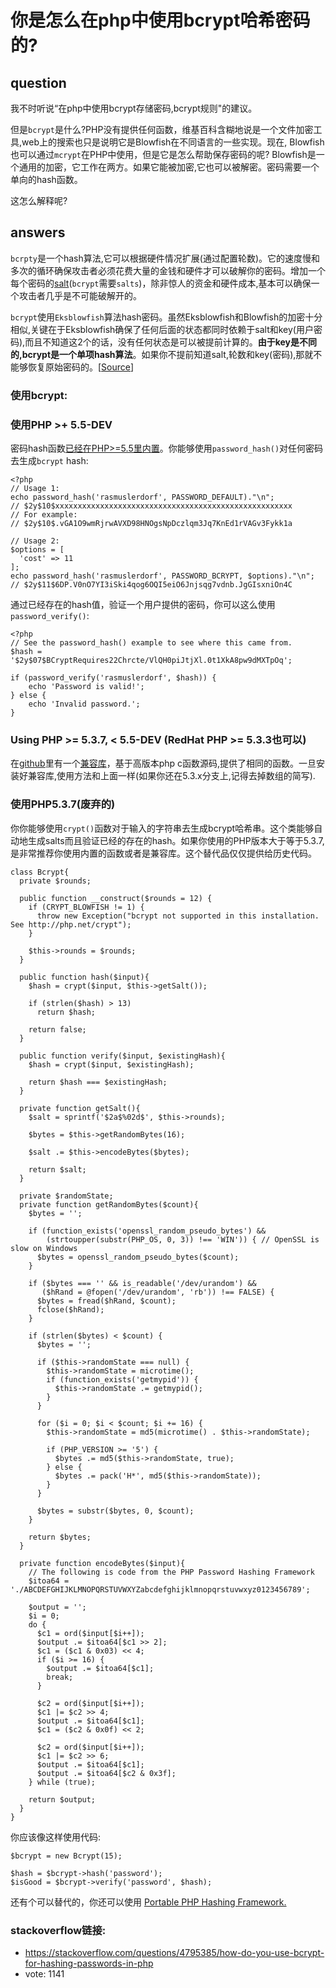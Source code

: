 # 你是怎么在php中使用bcrypt哈希密码的?
## question
我不时听说“在php中使用bcrypt存储密码,bcrypt规则"的建议。

但是`bcrypt`是什么?PHP没有提供任何函数，维基百科含糊地说是一个文件加密工具,web上的搜索也只是说明它是Blowfish在不同语言的一些实现。现在, Blowfish也可以通过`mcrypt`在PHP中使用，但是它是怎么帮助保存密码的呢? Blowfish是一个通用的加密，它工作在两方。如果它能被加密,它也可以被解密。密码需要一个单向的hash函数。

这怎么解释呢?

## answers
`bcrpty`是一个hash算法,它可以根据硬件情况扩展(通过配置轮数)。它的速度慢和多次的循环确保攻击者必须花费大量的金钱和硬件才可以破解你的密码。增加一个每个密码的[salt](https://en.wikipedia.org/wiki/Salt_%28cryptography%29)(`bcrypt`需要`salts`)，除非惊人的资金和硬件成本,基本可以确保一个攻击者几乎是不可能破解开的。

`bcrypt`使用`Eksblowfish`算法hash密码。虽然Eksblowfish和Blowfish的加密十分相似,关键在于Eksblowfish确保了任何后面的状态都同时依赖于salt和key(用户密码),而且不知道这2个的话，没有任何状态是可以被提前计算的。**由于key是不同的,bcrypt是一个单项hash算法**。如果你不提前知道salt,轮数和key(密码),那就不能够恢复原始密码的。[[Source](http://www.usenix.org/events/usenix99/provos/provos_html/node4.html)]

### 使用bcrypt:

### 使用PHP >+ 5.5-DEV

密码hash函数[已经在PHP>=5.5里内置](http://php.net/password_hash)。你能够使用`password_hash()`对任何密码去生成`bcrypt` hash:

	<?php
	// Usage 1:
	echo password_hash('rasmuslerdorf', PASSWORD_DEFAULT)."\n";
	// $2y$10$xxxxxxxxxxxxxxxxxxxxxxxxxxxxxxxxxxxxxxxxxxxxxxxxxxxxx
	// For example:
	// $2y$10$.vGA1O9wmRjrwAVXD98HNOgsNpDczlqm3Jq7KnEd1rVAGv3Fykk1a
	
	// Usage 2:
	$options = [
	  'cost' => 11
	];
	echo password_hash('rasmuslerdorf', PASSWORD_BCRYPT, $options)."\n";
	// $2y$11$6DP.V0nO7YI3iSki4qog6OQI5eiO6Jnjsqg7vdnb.JgGIsxniOn4C

通过已经存在的hash值，验证一个用户提供的密码，你可以这么使用`password_verify()`:

	<?php
	// See the password_hash() example to see where this came from.
	$hash = '$2y$07$BCryptRequires22Chrcte/VlQH0piJtjXl.0t1XkA8pw9dMXTpOq';
	
	if (password_verify('rasmuslerdorf', $hash)) {
	    echo 'Password is valid!';
	} else {
	    echo 'Invalid password.';
	}

### Using PHP >= 5.3.7, < 5.5-DEV (RedHat PHP >= 5.3.3也可以)

在[github](https://en.wikipedia.org/wiki/GitHub)里有一个[兼容库](https://github.com/ircmaxell/password_compat)，基于高版本php c函数源码,提供了相同的函数。一旦安装好兼容库,使用方法和上面一样(如果你还在5.3.x分支上,记得去掉数组的简写).

### 使用PHP5.3.7(废弃的)
你你能够使用`crypt()`函数对于输入的字符串去生成bcrypt哈希串。这个类能够自动地生成salts而且验证已经的存在的hash。如果你使用的PHP版本大于等于5.3.7,是非常推荐你使用内置的函数或者是兼容库。这个替代品仅仅提供给历史代码。

	class Bcrypt{
	  private $rounds;
	
	  public function __construct($rounds = 12) {
	    if (CRYPT_BLOWFISH != 1) {
	      throw new Exception("bcrypt not supported in this installation. See http://php.net/crypt");
	    }
	
	    $this->rounds = $rounds;
	  }
	
	  public function hash($input){
	    $hash = crypt($input, $this->getSalt());
	
	    if (strlen($hash) > 13)
	      return $hash;
	
	    return false;
	  }
	
	  public function verify($input, $existingHash){
	    $hash = crypt($input, $existingHash);
	
	    return $hash === $existingHash;
	  }
	
	  private function getSalt(){
	    $salt = sprintf('$2a$%02d$', $this->rounds);
	
	    $bytes = $this->getRandomBytes(16);
	
	    $salt .= $this->encodeBytes($bytes);
	
	    return $salt;
	  }
	
	  private $randomState;
	  private function getRandomBytes($count){
	    $bytes = '';
	
	    if (function_exists('openssl_random_pseudo_bytes') &&
	        (strtoupper(substr(PHP_OS, 0, 3)) !== 'WIN')) { // OpenSSL is slow on Windows
	      $bytes = openssl_random_pseudo_bytes($count);
	    }
	
	    if ($bytes === '' && is_readable('/dev/urandom') &&
	       ($hRand = @fopen('/dev/urandom', 'rb')) !== FALSE) {
	      $bytes = fread($hRand, $count);
	      fclose($hRand);
	    }
	
	    if (strlen($bytes) < $count) {
	      $bytes = '';
	
	      if ($this->randomState === null) {
	        $this->randomState = microtime();
	        if (function_exists('getmypid')) {
	          $this->randomState .= getmypid();
	        }
	      }
	
	      for ($i = 0; $i < $count; $i += 16) {
	        $this->randomState = md5(microtime() . $this->randomState);
	
	        if (PHP_VERSION >= '5') {
	          $bytes .= md5($this->randomState, true);
	        } else {
	          $bytes .= pack('H*', md5($this->randomState));
	        }
	      }
	
	      $bytes = substr($bytes, 0, $count);
	    }
	
	    return $bytes;
	  }
	
	  private function encodeBytes($input){
	    // The following is code from the PHP Password Hashing Framework
	    $itoa64 = './ABCDEFGHIJKLMNOPQRSTUVWXYZabcdefghijklmnopqrstuvwxyz0123456789';
	
	    $output = '';
	    $i = 0;
	    do {
	      $c1 = ord($input[$i++]);
	      $output .= $itoa64[$c1 >> 2];
	      $c1 = ($c1 & 0x03) << 4;
	      if ($i >= 16) {
	        $output .= $itoa64[$c1];
	        break;
	      }
	
	      $c2 = ord($input[$i++]);
	      $c1 |= $c2 >> 4;
	      $output .= $itoa64[$c1];
	      $c1 = ($c2 & 0x0f) << 2;
	
	      $c2 = ord($input[$i++]);
	      $c1 |= $c2 >> 6;
	      $output .= $itoa64[$c1];
	      $output .= $itoa64[$c2 & 0x3f];
	    } while (true);
	
	    return $output;
	  }
	}

你应该像这样使用代码:

	$bcrypt = new Bcrypt(15);
	
	$hash = $bcrypt->hash('password');
	$isGood = $bcrypt->verify('password', $hash);

还有个可以替代的，你还可以使用  [Portable PHP Hashing Framework.](http://www.openwall.com/phpass/)

### stackoverflow链接: 
* https://stackoverflow.com/questions/4795385/how-do-you-use-bcrypt-for-hashing-passwords-in-php
* vote: 1141